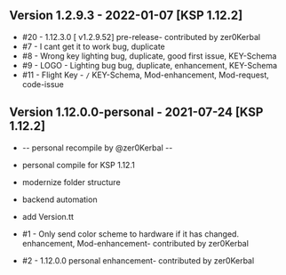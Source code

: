 
## Version 1.2.9.3 - 2022-01-07 [KSP 1.12.2]

- #20 - 1.12.3.0 [ v1.2.9.52] pre-release- contributed by zer0Kerbal
- #7 - I cant get it to work bug, duplicate
- #8 - Wrong key lighting bug, duplicate, good first issue, KEY-Schema
- #9 - LOGO - Lighting bug bug, duplicate, enhancement, KEY-Schema
- #11 - Flight Key - `/` KEY-Schema, Mod-enhancement, Mod-request, code-issue

## Version 1.12.0.0-personal - 2021-07-24 [KSP 1.12.2]

- -- personal recompile by @zer0Kerbal --
- personal compile for KSP 1.12.1
- modernize folder structure
- backend automation

- add Version.tt
- #1 - Only send color scheme to hardware if it has changed. enhancement, Mod-enhancement- contributed by zer0Kerbal
- #2 - 1.12.0.0 personal enhancement- contributed by zer0Kerbal

